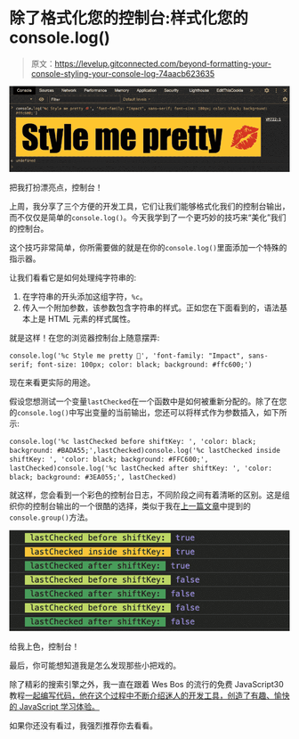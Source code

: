 # 除了格式化您的控制台:样式化您的 console.log()

> 原文：<https://levelup.gitconnected.com/beyond-formatting-your-console-styling-your-console-log-74aacb623635>

![](img/9c214f9241502b90789fe099686446f1.png)

把我打扮漂亮点，控制台！

上周，我分享了三个方便的开发工具，它们让我们能够格式化我们的控制台输出，而不仅仅是简单的`console.log()`。今天我学到了一个更巧妙的技巧来“美化”我们的控制台。

这个技巧非常简单，你所需要做的就是在你的`console.log()`里面添加一个特殊的指示器。

让我们看看它是如何处理纯字符串的:

1.  在字符串的开头添加这组字符，`%c`。
2.  传入一个附加参数，该参数包含字符串的样式。正如您在下面看到的，语法基本上是 HTML 元素的样式属性。

就是这样！在您的浏览器控制台上随意摆弄:

```
console.log('%c Style me pretty 💋', 'font-family: "Impact", sans-serif; font-size: 100px; color: black; background: #ffc600;')
```

现在来看更实际的用途。

假设您想测试一个变量`lastChecked`在一个函数中是如何被重新分配的。除了在您的`console.log()`中写出变量的当前输出，您还可以将样式作为参数插入，如下所示:

```
console.log('%c lastChecked before shiftKey: ', 'color: black; background: #BADA55;',lastChecked)console.log('%c lastChecked inside shiftKey: ', 'color: black; background: #FFC600;', lastChecked)console.log('%c lastChecked after shiftKey: ', 'color: black; background: #3EA055;', lastChecked)
```

就这样，您会看到一个彩色的控制台日志，不同阶段之间有着清晰的区别。这是组织你的控制台输出的一个很酷的选择，类似于我在[上一篇文章](/beyond-console-log-3-ways-to-format-console-outputs-in-javascript-a345918519aa)中提到的`console.group()`方法。

![](img/4801b5c8f6983cfed2dd980d8150597d.png)

给我上色，控制台！

最后，你可能想知道我是怎么发现那些小把戏的。

除了精彩的搜索引擎之外，我一直在跟着 Wes Bos 的流行的免费 JavaScript30 教程[一起编写代码，他在这个过程中不断介绍迷人的开发工具，创造了有趣、愉快的 JavaScript 学习体验。](https://javascript30.com/)

如果你还没有看过，我强烈推荐你去看看。